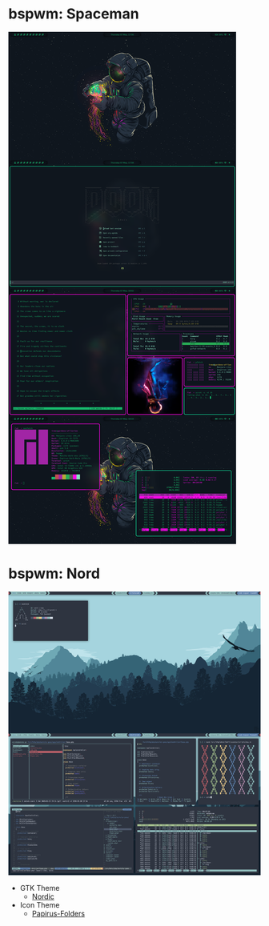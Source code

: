 # bspwm: Spaceman

<img src = "Pictures/bspwm:SpacemanScreenshot.png">

# bspwm: Nord

<img src = "Pictures/bspwm:NordScreenshot.png">

- GTK Theme
    - [Nordic](https://github.com/EliverLara/Nordic)
- Icon Theme
    - [Papirus-Folders](https://github.com/basigur/papirus-folders)
